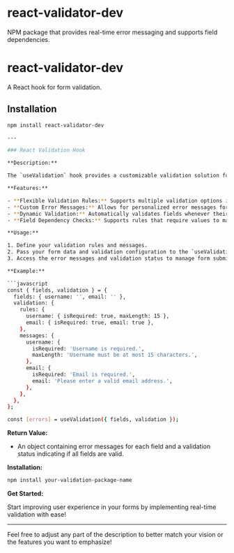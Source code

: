 # react-validator-dev
NPM package that provides real-time error messaging and supports field dependencies.

# react-validator-dev

A React hook for form validation.

## Installation

```bash
npm install react-validator-dev

---

### React Validation Hook

**Description:**

The `useValidation` hook provides a customizable validation solution for React forms. It allows developers to define various validation rules and error messages for form fields, ensuring user input meets specified criteria.

**Features:**

- **Flexible Validation Rules:** Supports multiple validation options including required fields, max/min length, regex patterns, character exclusions, and specific formats (email, numeric, date).
- **Custom Error Messages:** Allows for personalized error messages for each validation rule, making it easy to inform users of specific input issues.
- **Dynamic Validation:** Automatically validates fields whenever their values change, providing real-time feedback.
- **Field Dependency Checks:** Supports rules that require values to match another field, useful for confirmations like passwords.

**Usage:**

1. Define your validation rules and messages.
2. Pass your form data and validation configuration to the `useValidation` hook.
3. Access the error messages and validation status to manage form submission and display feedback.

**Example:**

```javascript
const { fields, validation } = {
  fields: { username: '', email: '' },
  validation: {
    rules: {
      username: { isRequired: true, maxLength: 15 },
      email: { isRequired: true, email: true },
    },
    messages: {
      username: {
        isRequired: 'Username is required.',
        maxLength: 'Username must be at most 15 characters.',
      },
      email: {
        isRequired: 'Email is required.',
        email: 'Please enter a valid email address.',
      },
    },
  },
};

const [errors] = useValidation({ fields, validation });
```

**Return Value:**

- An object containing error messages for each field and a validation status indicating if all fields are valid.

**Installation:**

```bash
npm install your-validation-package-name
```

**Get Started:**

Start improving user experience in your forms by implementing real-time validation with ease!

---

Feel free to adjust any part of the description to better match your vision or the features you want to emphasize!